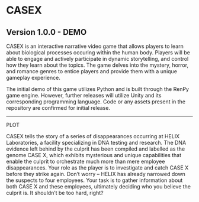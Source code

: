 # CASEX

Version 1.0.0 - DEMO
----------------

CASEX is an interactive narrative video game that allows players to learn about biological processes occuring within the human body. Players will be able to engage and actively participate in dynamic storytelling, and control how they learn about the topics. The game delves into the mystery, horror, and romance genres to entice players and provide them with a unique gameplay experience. 

The initial demo of this game utilizes Python and is built through the RenPy game engine. However, further releases will utilize Unity and its corresponding programming language. Code or any assets present in the repository are confirmed for initial release. 

----------------
PLOT

CASEX tells the story of a series of disappearances occurring at HELIX Laboratories, a facility specializing in DNA testing and research. The DNA evidence left behind by the culprit has been compiled and labelled as the genome CASE X, which exhibits mysterious and unique capabilities that enable the culprit to orchestrate much more than mere employee disappearances. Your role as the player is to investigate and catch CASE X before they strike again. Don’t worry – HELIX has already narrowed down the suspects to four employees. Your task is to gather information about both CASE X and these employees, ultimately deciding who you believe the culprit is. It shouldn’t be too hard, right?





